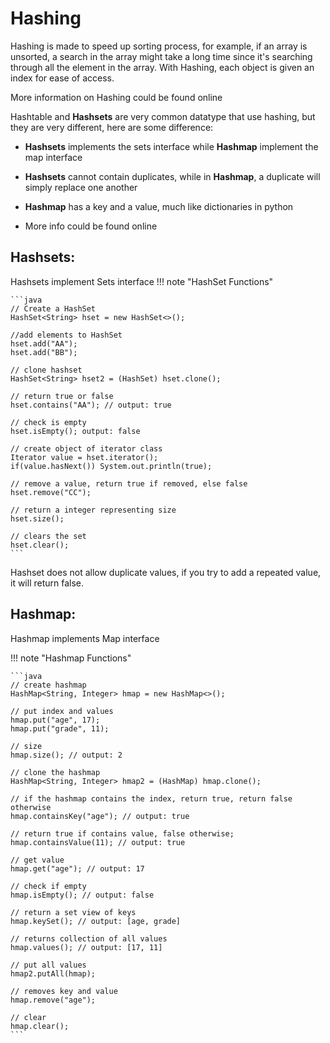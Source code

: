 # Hashing
Hashing is made to speed up sorting process, for example, if an array is unsorted, a search in the array might take a long time
since it's searching through all the element in the array. With Hashing, each object is given an index for ease of access.

More information on Hashing could be found online

Hashtable and **Hashsets** are very common datatype that use hashing, but they are very different, here are some difference:

* **Hashsets** implements the sets interface while **Hashmap** implement the map interface

* **Hashsets** cannot contain duplicates, while in **Hashmap**, a duplicate will simply replace one another

* **Hashmap** has a key and a value, much like dictionaries in python 

* More info could be found online

## **Hashsets**:

Hashsets implement Sets interface
!!! note "HashSet Functions"

    ```java
    // Create a HashSet
    HashSet<String> hset = new HashSet<>();

    //add elements to HashSet
    hset.add("AA");
    hset.add("BB");

    // clone hashset
    HashSet<String> hset2 = (HashSet) hset.clone();

    // return true or false
    hset.contains("AA"); // output: true

    // check is empty
    hset.isEmpty(); output: false

    // create object of iterator class
    Iterator value = hset.iterator();
    if(value.hasNext()) System.out.println(true);

    // remove a value, return true if removed, else false
    hset.remove("CC");  

    // return a integer representing size
    hset.size();

    // clears the set
    hset.clear();
    ```
    
Hashset does not allow duplicate values, if you try to add a repeated value, it will return false.

## Hashmap:
Hashmap implements Map interface 

!!! note "Hashmap Functions"

    ```java
    // create hashmap
    HashMap<String, Integer> hmap = new HashMap<>();

    // put index and values
    hmap.put("age", 17);
    hmap.put("grade", 11);

    // size
    hmap.size(); // output: 2

    // clone the hashmap
    HashMap<String, Integer> hmap2 = (HashMap) hmap.clone();

    // if the hashmap contains the index, return true, return false otherwise
    hmap.containsKey("age"); // output: true

    // return true if contains value, false otherwise;
    hmap.containsValue(11); // output: true

    // get value
    hmap.get("age"); // output: 17

    // check if empty
    hmap.isEmpty(); // output: false

    // return a set view of keys
    hmap.keySet(); // output: [age, grade]

    // returns collection of all values
    hmap.values(); // output: [17, 11]
    
    // put all values
    hmap2.putAll(hmap);

    // removes key and value
    hmap.remove("age");
    
    // clear
    hmap.clear();
    ```

